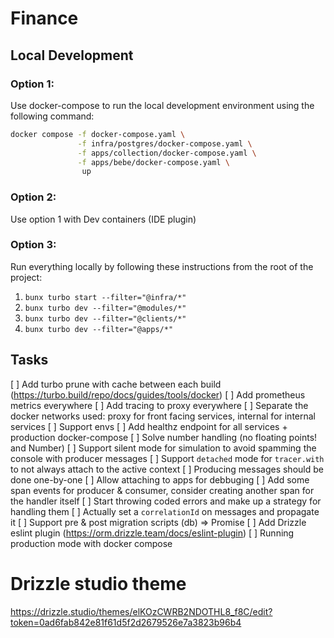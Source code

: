 # Finance

## Local Development

### Option 1:

Use docker-compose to run the local development environment using the following command:

```bash
docker compose -f docker-compose.yaml \
               -f infra/postgres/docker-compose.yaml \
               -f apps/collection/docker-compose.yaml \
               -f apps/bebe/docker-compose.yaml \
                up
```

### Option 2:

Use option 1 with Dev containers (IDE plugin)

### Option 3:

Run everything locally by following these instructions from the root of the project:

1. `bunx turbo start --filter="@infra/*"`
2. `bunx turbo dev --filter="@modules/*"`
3. `bunx turbo dev --filter="@clients/*"`
4. `bunx turbo dev --filter="@apps/*"`

## Tasks

[ ] Add turbo prune with cache between each build (https://turbo.build/repo/docs/guides/tools/docker)
[ ] Add prometheus metrics everywhere
[ ] Add tracing to proxy everywhere
[ ] Separate the docker networks used: proxy for front facing services, internal for internal services
[ ] Support envs
[ ] Add healthz endpoint for all services + production docker-compose
[ ] Solve number handling (no floating points! and Number)
[ ] Support silent mode for simulation to avoid spamming the console with producer messages
[ ] Support `detached` mode for `tracer.with` to not always attach to the active context
[ ] Producing messages should be done one-by-one
[ ] Allow attaching to apps for debbuging
[ ] Add some span events for producer & consumer, consider creating another span for the handler itself
[ ] Start throwing coded errors and make up a strategy for handling them
[ ] Actually set a `correlationId` on messages and propagate it
[ ] Support pre & post migration scripts (db) => Promise<void>
[ ] Add Drizzle eslint plugin (https://orm.drizzle.team/docs/eslint-plugin)
[ ] Running production mode with docker compose

# Drizzle studio theme

https://drizzle.studio/themes/elKOzCWRB2NDOTHL8_f8C/edit?token=0ad6fab842e81f61d5f2d2679526e7a3823b96b4
